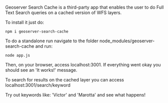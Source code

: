 Geoserver Search Cache is a third-party app that enables the user to do Full Text Search queries on a cached version of WFS layers. 

To install it just do:

`npm i geoserver-search-cache`

To do a standalone run navigate to the folder node_modules/geoserver-search-cache and run:

`node app.js`

Then, on your browser, access localhost:3001. If everything went okay you should see an 'It works!' message.

To search for results on the cached layer you can access localhost:3001/search/keyword

Try out keywords like: 'Victor' and 'Marotta' and see what happens!


